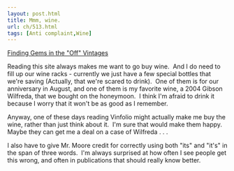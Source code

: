 ```yaml
---
layout: post.html
title: Mmm, wine.
url: ch/513.html
tags: [Anti complaint,Wine]
---
```

[Finding Gems in the "Off" Vintages](http://www.vinfolio.com/staffblog/2007/06/finding-gems-in-the-off-vintag.jsp)

Reading this site always makes me want to go buy wine.  And I do need to fill up our wine racks - currently we just have a few special bottles that we're saving (Actually, that we're scared to drink).  One of them is for our anniversary in August, and one of them is my favorite wine, a 2004 Gibson Wilfreda, that we bought on the honeymoon.  I think I'm afraid to drink it because I worry that it won't be as good as I remember.

Anyway, one of these days reading Vinfolio might actually make me buy the wine, rather than just think about it.  I'm sure that would make them happy.  Maybe they can get me a deal on a case of Wilfreda . . .

I also have to give Mr. Moore credit for correctly using both "its" and "it's" in the span of three words.  I'm always surprised at how often I see people get this wrong, and often in publications that should really know better.
